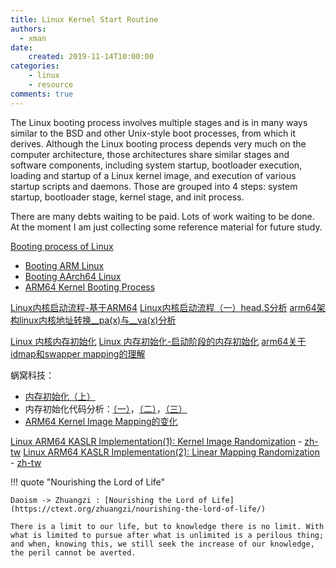 ```yaml
---
title: Linux Kernel Start Routine
authors:
  - xman
date:
    created: 2019-11-14T10:00:00
categories:
    - linux
    - resource
comments: true
---
```


The Linux booting process involves multiple stages and is in many ways similar to the BSD and other Unix-style boot processes, from which it derives. Although the Linux booting process depends very much on the computer architecture, those architectures share similar stages and software components, including system startup, bootloader execution, loading and startup of a Linux kernel image, and execution of various startup scripts and daemons. Those are grouped into 4 steps: system startup, bootloader stage, kernel stage, and init process.

There are many debts waiting to be paid. Lots of work waiting to be done. At the moment I am just collecting some reference material for future study.

<!-- more -->

[Booting process of Linux](https://en.wikipedia.org/wiki/Booting_process_of_Linux)

- [Booting ARM Linux](https://docs.kernel.org/arch/arm/booting.html)
- [Booting AArch64 Linux](https://docs.kernel.org/arch/arm64/booting.html)
- [ARM64 Kernel Booting Process](https://community.nxp.com/pwmxy87654/attachments/pwmxy87654/imx-processors%40tkb/5659/2/How%20to%20boot%20the%20kernel.pdf)

[Linux内核启动流程-基于ARM64](https://mshrimp.github.io/2020/04/19/Linux%E5%86%85%E6%A0%B8%E5%90%AF%E5%8A%A8%E6%B5%81%E7%A8%8B-%E5%9F%BA%E4%BA%8EARM64/)
[Linux内核启动流程（一）head.S分析](https://blog.csdn.net/u014001096/article/details/131342636)
[arm64架构linux内核地址转换__pa(x)与__va(x)分析](https://www.cnblogs.com/liuhailong0112/p/14465697.html)

[Linux 内核内存初始化](https://zhuanlan.zhihu.com/p/645314088)
[Linux 内存初始化-启动阶段的内存初始化](https://zhuanlan.zhihu.com/p/619480064)
[arm64关于idmap和swapper mapping的理解](https://blog.csdn.net/qq_30025621/article/details/89388622)

蜗窝科技：

- [内存初始化（上）](http://www.wowotech.net/memory_management/mm-init-1.html)
- 内存初始化代码分析：[（一）](http://www.wowotech.net/memory_management/__create_page_tables_code_analysis.html)，[（二）](http://www.wowotech.net/memory_management/memory-layout.html)，[（三）](http://www.wowotech.net/memory_management/mem_init_3.html)
- [ARM64 Kernel Image Mapping的变化](http://www.wowotech.net/memory_management/436.html)

[Linux ARM64 KASLR Implementation(1): Kernel Image Randomization](https://rhythm16.github.io/kaslr_en/) - [zh-tw](https://rhythm16.github.io/kaslr/)
[Linux ARM64 KASLR Implementation(2): Linear Mapping Randomization](https://rhythm16.github.io/kaslr2_en/) - [zh-tw](https://rhythm16.github.io/kaslr2/)

!!! quote "Nourishing the Lord of Life"

    Daoism -> Zhuangzi : [Nourishing the Lord of Life](https://ctext.org/zhuangzi/nourishing-the-lord-of-life/)

    There is a limit to our life, but to knowledge there is no limit. With what is limited to pursue after what is unlimited is a perilous thing; and when, knowing this, we still seek the increase of our knowledge, the peril cannot be averted.
